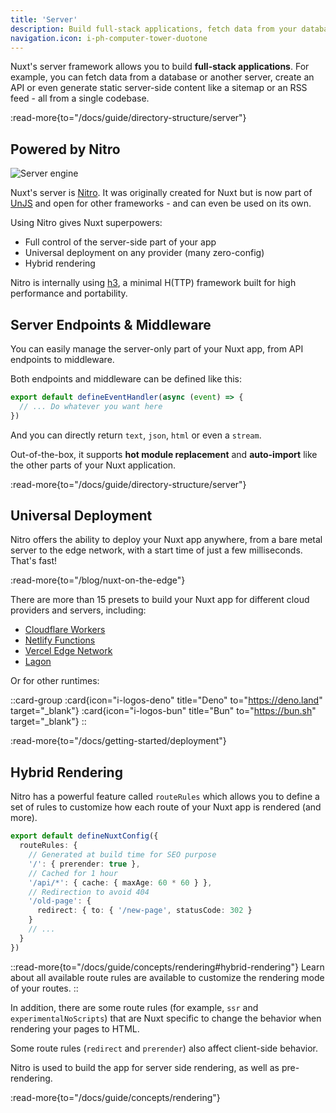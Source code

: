 ```yaml
---
title: 'Server'
description: Build full-stack applications, fetch data from your database, create APIs, or even generate static server-side content like a sitemap or a RSS feed, from a single codebase.
navigation.icon: i-ph-computer-tower-duotone
---
```


Nuxt's server framework allows you to build **full-stack applications**. For example, you can fetch data from a database or another server, create an API or even generate static server-side content like a sitemap or an RSS feed - all from a single codebase.

:read-more{to="/docs/guide/directory-structure/server"}

## Powered by Nitro

![Server engine](/assets/docs/getting-started/server.svg)

Nuxt's server is [Nitro](https://github.com/unjs/nitro). It was originally created for Nuxt but is now part of [UnJS](https://unjs.io) and open for other frameworks - and can even be used on its own.

Using Nitro gives Nuxt superpowers:

- Full control of the server-side part of your app
- Universal deployment on any provider (many zero-config)
- Hybrid rendering

Nitro is internally using [h3](https://github.com/unjs/h3), a minimal H(TTP) framework built for high performance and portability.

## Server Endpoints & Middleware

You can easily manage the server-only part of your Nuxt app, from API endpoints to middleware.

Both endpoints and middleware can be defined like this:

```ts [server/api/test.ts]
export default defineEventHandler(async (event) => {
  // ... Do whatever you want here
})
```

And you can directly return `text`, `json`, `html` or even a `stream`.

Out-of-the-box, it supports **hot module replacement** and **auto-import** like the other parts of your Nuxt application.

:read-more{to="/docs/guide/directory-structure/server"}

## Universal Deployment

Nitro offers the ability to deploy your Nuxt app anywhere, from a bare metal server to the edge network, with a start time of just a few milliseconds. That's fast!

:read-more{to="/blog/nuxt-on-the-edge"}

There are more than 15 presets to build your Nuxt app for different cloud providers and servers, including:

- [Cloudflare Workers](https://workers.cloudflare.com)
- [Netlify Functions](https://www.netlify.com/products/functions)
- [Vercel Edge Network](https://vercel.com/docs/edge-network/introduction)
- [Lagon](https://lagon.app)

Or for other runtimes:

::card-group
  :card{icon="i-logos-deno" title="Deno" to="https://deno.land" target="_blank"}
  :card{icon="i-logos-bun" title="Bun" to="https://bun.sh" target="_blank"}
::

:read-more{to="/docs/getting-started/deployment"}

## Hybrid Rendering

Nitro has a powerful feature called `routeRules` which allows you to define a set of rules to customize how each route of your Nuxt app is rendered (and more).

```ts [nuxt.config.ts]
export default defineNuxtConfig({
  routeRules: {
    // Generated at build time for SEO purpose
    '/': { prerender: true },
    // Cached for 1 hour
    '/api/*': { cache: { maxAge: 60 * 60 } },
    // Redirection to avoid 404
    '/old-page': {
      redirect: { to: { '/new-page', statusCode: 302 }
    }
    // ...
  }
})
```

::read-more{to="/docs/guide/concepts/rendering#hybrid-rendering"}
Learn about all available route rules are available to customize the rendering mode of your routes.
::

In addition, there are some route rules (for example, `ssr` and `experimentalNoScripts`) that are Nuxt specific to change the behavior when rendering your pages to HTML.

Some route rules (`redirect` and `prerender`) also affect client-side behavior.

Nitro is used to build the app for server side rendering, as well as pre-rendering.

:read-more{to="/docs/guide/concepts/rendering"}
